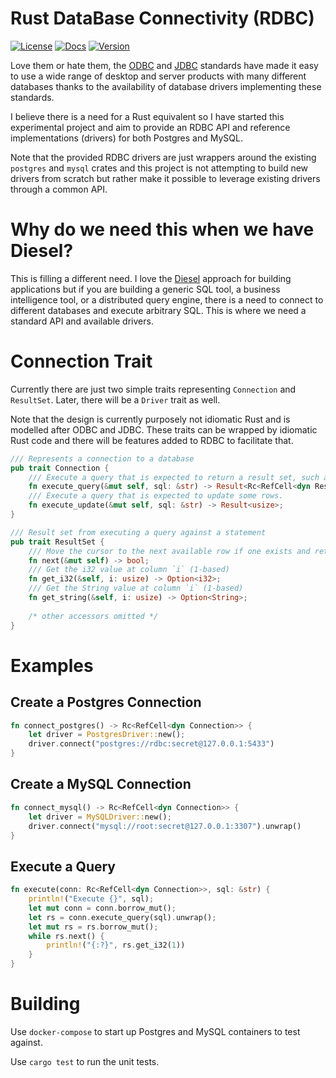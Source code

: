 
# Rust DataBase Connectivity (RDBC)

[![License](https://img.shields.io/badge/License-Apache%202.0-blue.svg)](https://opensource.org/licenses/Apache-2.0)
[![Docs](https://docs.rs/rdbc/badge.svg)](https://docs.rs/rdbc)
[![Version](https://img.shields.io/crates/v/rdbc.svg)](https://crates.io/crates/rdbc)

Love them or hate them, the [ODBC](https://en.wikipedia.org/wiki/Open_Database_Connectivity) and [JDBC](https://en.wikipedia.org/wiki/Java_Database_Connectivity) standards have made it easy to use a wide range of desktop and server products with many different databases thanks to the availability of database drivers implementing these standards.

I believe there is a need for a Rust equivalent so I have started this experimental project and aim to provide an RDBC API and reference implementations (drivers) for both Postgres and MySQL. 

Note that the provided RDBC drivers are just wrappers around the existing `postgres` and `mysql` crates and this project is not attempting to build new drivers from scratch but rather make it possible to leverage existing drivers through a common API.

# Why do we need this when we have Diesel?

This is filling a different need. I love the [Diesel](https://diesel.rs/) approach for building applications but if you are building a generic SQL tool, a business intelligence tool, or a distributed query engine, there is a need to connect to different databases and execute arbitrary SQL. This is where we need a standard API and available drivers.

# Connection Trait

Currently there are just two simple traits representing `Connection` and `ResultSet`. Later, there will be a `Driver` trait as well. 

Note that the design is currently purposely not idiomatic Rust and is modelled after ODBC and JDBC. These traits can be wrapped by idiomatic Rust code and there will be features added to RDBC to facilitate that.

```rust
/// Represents a connection to a database
pub trait Connection {
    /// Execute a query that is expected to return a result set, such as a `SELECT` statement
    fn execute_query(&mut self, sql: &str) -> Result<Rc<RefCell<dyn ResultSet + '_>>>;
    /// Execute a query that is expected to update some rows.
    fn execute_update(&mut self, sql: &str) -> Result<usize>;
}

/// Result set from executing a query against a statement
pub trait ResultSet {
    /// Move the cursor to the next available row if one exists and return true if it does
    fn next(&mut self) -> bool;
    /// Get the i32 value at column `i` (1-based)
    fn get_i32(&self, i: usize) -> Option<i32>;
    /// Get the String value at column `i` (1-based)
    fn get_string(&self, i: usize) -> Option<String>;
    
    /* other accessors omitted */
}
```

# Examples

## Create a Postgres Connection

```rust
fn connect_postgres() -> Rc<RefCell<dyn Connection>> {
    let driver = PostgresDriver::new();
    driver.connect("postgres://rdbc:secret@127.0.0.1:5433")
}
```

## Create a MySQL Connection

```rust
fn connect_mysql() -> Rc<RefCell<dyn Connection>> {
    let driver = MySQLDriver::new();
    driver.connect("mysql://root:secret@127.0.0.1:3307").unwrap()
}
```

## Execute a Query

```rust
fn execute(conn: Rc<RefCell<dyn Connection>>, sql: &str) {
    println!("Execute {}", sql);
    let mut conn = conn.borrow_mut();
    let rs = conn.execute_query(sql).unwrap();
    let mut rs = rs.borrow_mut();
    while rs.next() {
        println!("{:?}", rs.get_i32(1))
    }
}
```

# Building

Use `docker-compose` to start up Postgres and MySQL containers to test against.

Use `cargo test` to run the unit tests.
